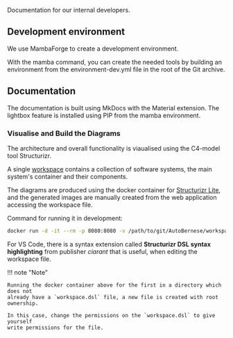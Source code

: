 
Documentation for our internal developers.

## Development environment

We use MambaForge to create a development environment.

With the mamba command, you can create the needed tools by building an
environment from the environment-dev.yml file in the root of the Git archive.


## Documentation

The documentation is built using MkDocs with the Material extension. The
lightbox feature is installed using PIP from the mamba environment.

### Visualise and Build the Diagrams

The architecture and overall functionality is viaualised using the C4-model tool
Structurizr.

A single [workspace][STRUCTURIZR-WORKSPACE-DSL] contains a collection of
software systems, the main system's container and their components.

[STRUCTURIZR-WORKSPACE-DSL]:
    https://github.com/sdfidk/autobernese/workspace/structurizr/workspace.dsl

The diagrams are produced using the docker container for [Structurizr
Lite][STRUCTURIZR-LITE], and the generated images are manually created from the
web application accessing the workspace file.

[STRUCTURIZR-LITE]: https://structurizr.com/help/lite

Command for running it in development:

```sh
docker run -d -it --rm -p 8080:8080 -v /path/to/git/AutoBernese/workspace/structurizr:/usr/local/structurizr structurizr/lite
```

For VS Code, there is a syntax extension called **Structurizr DSL syntax
highlighting** from publisher *ciarant* that is useful, when editing the
workspace file.

!!! note "Note"

    Running the docker container above for the first in a directory which does not
    already have a `workspace.dsl` file, a new file is created with root ownership.

    In this case, change the permissions on the `workspace.dsl` to give yourself
    write permissions for the file.
